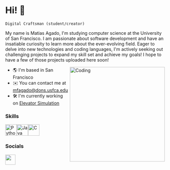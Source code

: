 Hi! 👋
=============================   
`Digital Craftsman (student/creator)`

My name is Matias Agado, I'm studying computer science at the University of San Francisco. I am passionate about software development and have an insatiable curiosity to learn more about the ever-evolving field. Eager to delve into new technologies and coding languages, I'm actively seeking out challenging projects to expand my skill set and achieve my goals! I hope to have a few of those projects uploaded here soon!  

<img align="right" alt="Coding" width="300" src="https://cdn.dribbble.com/users/1162077/screenshots/3848914/programmer.gif">


* 🌎 I'm based in San Francisco
* ✉️ You can contact me at [mfagado@dons.usfca.edu](mailto:mfagado@dons.usfca.edu)
* 🛠️ I'm currently working on [Elevator Simulation](http://github.com/matiasagado/elevator-simulation-matiasagado)





### Skills  

<p align="left"> <a href="https://www.python.org/" target="_blank" rel="noreferrer"><img src="https://raw.githubusercontent.com/danielcranney/readme-generator/main/public/icons/skills/python-colored.svg" width="36" height="36" alt="Python" /></a><a href="https://www.oracle.com/java/" target="_blank" rel="noreferrer"><img src="https://raw.githubusercontent.com/danielcranney/readme-generator/main/public/icons/skills/java-colored.svg" width="36" height="36" alt="Java" /></a><a href="https://docs.microsoft.com/en-us/cpp/?view=msvc-170" target="_blank" rel="noreferrer"><img src="https://raw.githubusercontent.com/danielcranney/readme-generator/main/public/icons/skills/c-colored.svg" width="36" height="36" alt="C" /></a> </p> 

 ### Socials  

</picture> </a> <a href="https://www.linkedin.com/in/matiasagado/" target="_blank" rel="noreferrer"> <picture> <source media="(prefers-color-scheme: dark)" srcset="https://raw.githubusercontent.com/danielcranney/readme-generator/main/public/icons/socials/linkedin-dark.svg" /> <source media="(prefers-color-scheme: light)" srcset="https://raw.githubusercontent.com/danielcranney/readme-generator/main/public/icons/socials/linkedin.svg" /> <img src="https://raw.githubusercontent.com/danielcranney/readme-generator/main/public/icons/socials/linkedin.svg" width="32" height="32" /> </picture> </a></p>
